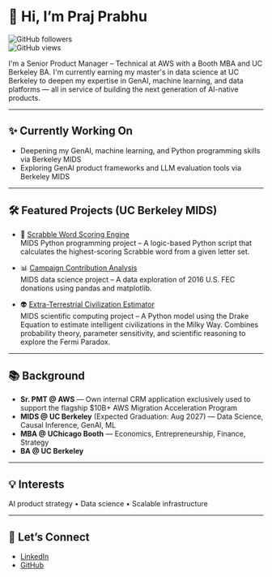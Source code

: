 # 👋 Hi, I’m Praj Prabhu  
![GitHub followers](https://img.shields.io/github/followers/pprabhu90?label=Follow&style=social)  
![GitHub views](https://komarev.com/ghpvc/?username=pprabhu90&color=blue)

I'm a Senior Product Manager – Technical at AWS with a Booth MBA and UC Berkeley BA. I'm currently earning my master's in data science at UC Berkeley to deepen my expertise in GenAI, machine learning, and data platforms — all in service of building the next generation of AI-native products.

---

## ✨ Currently Working On  
- Deepening my GenAI, machine learning, and Python programming skills via Berkeley MIDS  
- Exploring GenAI product frameworks and LLM evaluation tools via Berkeley MIDS  

---

## 🛠 Featured Projects (UC Berkeley MIDS)

- 🧠 [Scrabble Word Scoring Engine](https://github.com/pprabhu90/scrabble-score-engine)  
  MIDS Python programming project – A logic-based Python script that calculates the highest-scoring Scrabble word from a given letter set.

- 📊 [Campaign Contribution Analysis](https://github.com/pprabhu90/fec-campaign-analysis)  
  MIDS data science project – A data exploration of 2016 U.S. FEC donations using pandas and matplotlib.

- 👽 [Extra-Terrestrial Civilization Estimator](https://github.com/pprabhu90/etc-estimator)  
  MIDS scientific computing project – A Python model using the Drake Equation to estimate intelligent civilizations in the Milky Way. Combines probability theory, parameter sensitivity, and scientific reasoning to explore the Fermi Paradox.

---

## 📚 Background

- **Sr. PMT @ AWS** — Own internal CRM application exclusively used to support the flagship $10B+ AWS Migration Acceleration Program  
- **MIDS @ UC Berkeley** (Expected Graduation: Aug 2027) — Data Science, Causal Inference, GenAI, ML  
- **MBA @ UChicago Booth** — Economics, Entrepreneurship, Finance, Strategy  
- **BA @ UC Berkeley**

---

## 💡 Interests  
AI product strategy • Data science • Scalable infrastructure

---

## 🔗 Let’s Connect  
- [LinkedIn](https://www.linkedin.com/in/prajprabhu)  
- [GitHub](https://github.com/pprabhu90)
